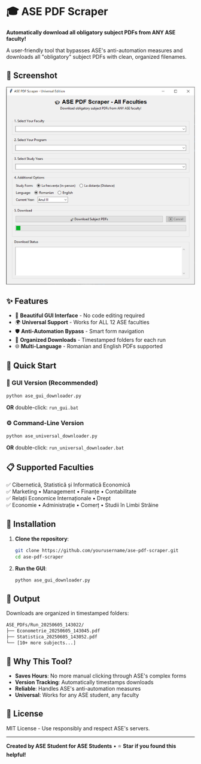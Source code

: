 # 🎓 ASE PDF Scraper

**Automatically download all obligatory subject PDFs from ANY ASE faculty!**

A user-friendly tool that bypasses ASE's anti-automation measures and downloads all "obligatory" subject PDFs with clean, organized filenames.

## 📸 Screenshot

![ASE PDF Scraper GUI](screenshots/GUI.png)

## ✨ Features

- 🎨 **Beautiful GUI Interface** - No code editing required
- 🌍 **Universal Support** - Works for ALL 12 ASE faculties  
- 🛡️ **Anti-Automation Bypass** - Smart form navigation
- 📁 **Organized Downloads** - Timestamped folders for each run
- 🌐 **Multi-Language** - Romanian and English PDFs supported

## 🚀 Quick Start

### 🎨 GUI Version (Recommended)
```bash
python ase_gui_downloader.py
```
**OR** double-click: `run_gui.bat`

### ⚙️ Command-Line Version  
```bash
python ase_universal_downloader.py
```
**OR** double-click: `run_universal_downloader.bat`

## 📋 Supported Faculties

✅ Cibernetică, Statistică și Informatică Economică  
✅ Marketing • Management • Finanțe • Contabilitate  
✅ Relații Economice Internaționale • Drept  
✅ Economie • Administrație • Comerț • Studii în Limbi Străine  

## 🔧 Installation

1. **Clone the repository**:
   ```bash
   git clone https://github.com/yourusername/ase-pdf-scraper.git
   cd ase-pdf-scraper
   ```

2. **Run the GUI**:
   ```bash
   python ase_gui_downloader.py
   ```

## 📁 Output

Downloads are organized in timestamped folders:
```
ASE_PDFs/Run_20250605_143022/
├── Econometrie_20250605_143045.pdf
├── Statistica_20250605_143052.pdf
└── [10+ more subjects...]
```

## 🎯 Why This Tool?

- **Saves Hours**: No more manual clicking through ASE's complex forms
- **Version Tracking**: Automatically timestamps downloads  
- **Reliable**: Handles ASE's anti-automation measures
- **Universal**: Works for any ASE student, any faculty

## 📜 License

MIT License - Use responsibly and respect ASE's servers.

---

**Created by ASE Student for ASE Students** • ⭐ **Star if you found this helpful!**
